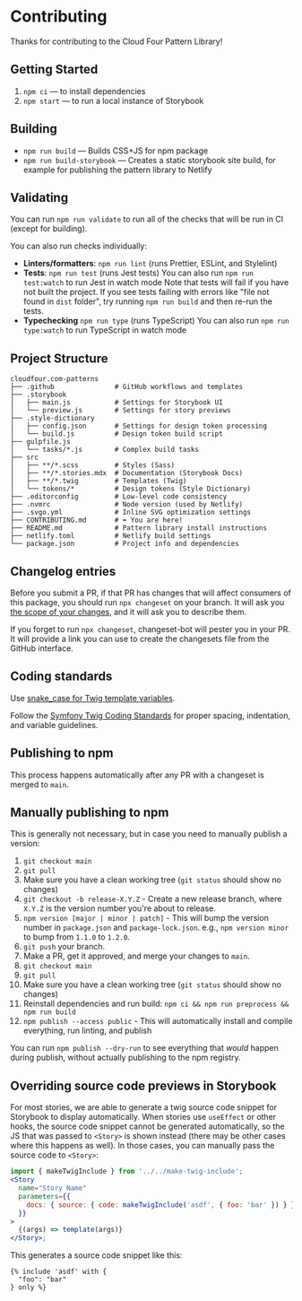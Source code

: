 # Contributing

Thanks for contributing to the Cloud Four Pattern Library!

## Getting Started

1. `npm ci` — to install dependencies
1. `npm start` — to run a local instance of Storybook

## Building

- `npm run build` — Builds CSS+JS for npm package
- `npm run build-storybook` — Creates a static storybook site build, for example for publishing the pattern library to Netlify

## Validating

You can run `npm run validate` to run all of the checks that will be run in CI (except for building).

You can also run checks individually:

- **Linters/formatters**: `npm run lint` (runs Prettier, ESLint, and Stylelint)
- **Tests**: `npm run test` (runs Jest tests)
  You can also run `npm run test:watch` to run Jest in watch mode
  Note that tests will fail if you have not built the project. If you see tests failing with errors like "file not found in `dist` folder", try running `npm run build` and then re-run the tests.
- **Typechecking** `npm run type` (runs TypeScript)
  You can also run `npm run type:watch` to run TypeScript in watch mode

## Project Structure

```
cloudfour.com-patterns
├── .github               # GitHub workflows and templates
├── .storybook
│   ├── main.js           # Settings for Storybook UI
│   └── preview.js        # Settings for story previews
├── .style-dictionary
│   ├── config.json       # Settings for design token processing
│   └── build.js          # Design token build script
├── gulpfile.js
│   └── tasks/*.js        # Complex build tasks
├── src
│   ├── **/*.scss         # Styles (Sass)
│   ├── **/*.stories.mdx  # Documentation (Storybook Docs)
│   ├── **/*.twig         # Templates (Twig)
│   └── tokens/*          # Design tokens (Style Dictionary)
├── .editorconfig         # Low-level code consistency
├── .nvmrc                # Node version (used by Netlify)
├── .svgo.yml             # Inline SVG optimization settings
├── CONTRIBUTING.md       # ⬅️ You are here!
├── README.md             # Pattern library install instructions
├── netlify.toml          # Netlify build settings
└── package.json          # Project info and dependencies
```

## Changelog entries

Before you submit a PR, if that PR has changes that will affect consumers of this package, you should run `npx changeset` on your branch. It will ask you [the scope of your changes](https://semver.org/#summary), and it will ask you to describe them.

If you forget to run `npx changeset`, changeset-bot will pester you in your PR. It will provide a link you can use to create the changesets file from the GitHub interface.

## Coding standards

Use [snake_case for Twig template variables](https://symfony.com/doc/current/best_practices.html#use-snake-case-for-template-names-and-variables).

Follow the [Symfony Twig Coding Standards](https://twig.symfony.com/doc/3.x/coding_standards.html) for proper spacing, indentation, and variable guidelines.

## Publishing to npm

This process happens automatically after any PR with a changeset is merged to `main`.

## Manually publishing to npm

This is generally not necessary, but in case you need to manually publish a version:

1. `git checkout main`
1. `git pull`
1. Make sure you have a clean working tree (`git status` should show no changes)
1. `git checkout -b release-X.Y.Z` - Create a new release branch, where `X.Y.Z` is the version number you're about to release.
1. `npm version [major | minor | patch]` - This will bump the version number in `package.json` and `package-lock.json`. e.g., `npm version minor` to bump from `1.1.0` to `1.2.0`.
1. `git push` your branch.
1. Make a PR, get it approved, and merge your changes to `main`.
1. `git checkout main`
1. `git pull`
1. Make sure you have a clean working tree (`git status` should show no changes)
1. Reinstall dependencies and run build: `npm ci && npm run preprocess && npm run build`
1. `npm publish --access public` - This will automatically install and compile everything, run linting, and publish

You can run `npm publish --dry-run` to see everything that _would_ happen during publish, without actually publishing to the npm registry.

## Overriding source code previews in Storybook

For most stories, we are able to generate a twig source code snippet for Storybook to display automatically. When stories use `useEffect` or other hooks, the source code snippet cannot be generated automatically, so the JS that was passed to `<Story>` is shown instead (there may be other cases where this happens as well). In those cases, you can manually pass the source code to `<Story>`:

```jsx
import { makeTwigInclude } from '../../make-twig-include';
<Story
  name="Story Name"
  parameters={{
    docs: { source: { code: makeTwigInclude('asdf', { foo: 'bar' }) } },
  }}
>
  {(args) => template(args)}
</Story>;
```

This generates a source code snippet like this:

```twig
{% include 'asdf' with {
  "foo": "bar"
} only %}
```
